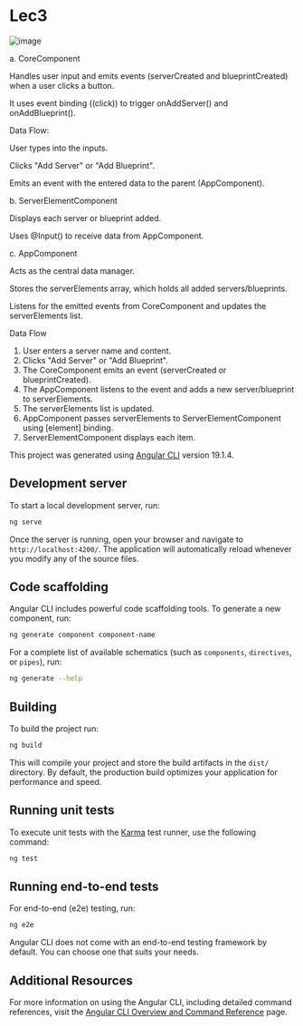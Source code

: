 # Lec3

![image](https://github.com/user-attachments/assets/fe13340a-1638-4e21-a648-3080094828f2)

a. CoreComponent

Handles user input and emits events (serverCreated and blueprintCreated) when a user clicks a button.

It uses event binding ((click)) to trigger onAddServer() and onAddBlueprint().

Data Flow:

User types into the inputs.

Clicks "Add Server" or "Add Blueprint".

Emits an event with the entered data to the parent (AppComponent).

b. ServerElementComponent

Displays each server or blueprint added.

Uses @Input() to receive data from AppComponent.

c. AppComponent

Acts as the central data manager.

Stores the serverElements array, which holds all added servers/blueprints.

Listens for the emitted events from CoreComponent and updates the serverElements list.

Data Flow
1. User enters a server name and content.
2. Clicks "Add Server" or "Add Blueprint".
3. The CoreComponent emits an event (serverCreated or blueprintCreated).
4. The AppComponent listens to the event and adds a new server/blueprint to serverElements.
5. The serverElements list is updated.
6. AppComponent passes serverElements to ServerElementComponent using [element] binding.
7. ServerElementComponent displays each item.


This project was generated using [Angular CLI](https://github.com/angular/angular-cli) version 19.1.4.

## Development server

To start a local development server, run:

```bash
ng serve
```

Once the server is running, open your browser and navigate to `http://localhost:4200/`. The application will automatically reload whenever you modify any of the source files.

## Code scaffolding

Angular CLI includes powerful code scaffolding tools. To generate a new component, run:

```bash
ng generate component component-name
```

For a complete list of available schematics (such as `components`, `directives`, or `pipes`), run:

```bash
ng generate --help
```

## Building

To build the project run:

```bash
ng build
```

This will compile your project and store the build artifacts in the `dist/` directory. By default, the production build optimizes your application for performance and speed.

## Running unit tests

To execute unit tests with the [Karma](https://karma-runner.github.io) test runner, use the following command:

```bash
ng test
```

## Running end-to-end tests

For end-to-end (e2e) testing, run:

```bash
ng e2e
```

Angular CLI does not come with an end-to-end testing framework by default. You can choose one that suits your needs.

## Additional Resources

For more information on using the Angular CLI, including detailed command references, visit the [Angular CLI Overview and Command Reference](https://angular.dev/tools/cli) page.
